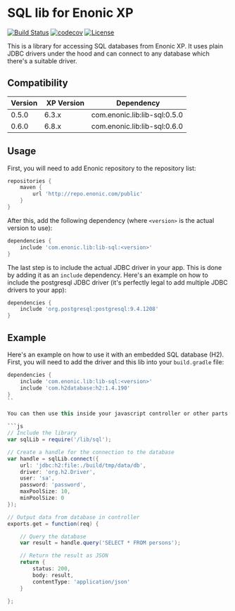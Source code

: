 SQL lib for Enonic XP
=====================

[![Build Status](https://travis-ci.org/enonic/lib-sql.svg?branch=master)](https://travis-ci.org/enonic/lib-sql)
[![codecov](https://codecov.io/gh/enonic/lib-sql/branch/master/graph/badge.svg)](https://codecov.io/gh/enonic/lib-sql)
[![License](https://img.shields.io/github/license/enonic/lib-sql.svg)](http://www.apache.org/licenses/LICENSE-2.0.html)

This is a library for accessing SQL databases from Enonic XP. It uses plain JDBC drivers under the hood and can connect to
any database which there's a suitable driver.


Compatibility
-------------

| Version | XP Version | Dependency                   |
|---------|------------|------------------------------|
| 0.5.0   | 6.3.x      | com.enonic.lib:lib-sql:0.5.0 |
| 0.6.0   | 6.8.x      | com.enonic.lib:lib-sql:0.6.0 |


Usage
-----

First, you will need to add Enonic repository to the repository list:

```gradle
repositories {
    maven {
        url 'http://repo.enonic.com/public'
    }
}
```

After this, add the following dependency (where ``<version>`` is the actual version to use):

```gradle
dependencies {
    include 'com.enonic.lib:lib-sql:<version>'
}
```

The last step is to include the actual JDBC driver in your app. This is done by adding it as an ``include`` dependency. Here's
an example on how to include the postgresql JDBC driver (it's perfectly legal to add multiple JDBC drivers to your app):

```gradle
dependencies {
    include 'org.postgresql:postgresql:9.4.1208'
}
```

Example
-------

Here's an example on how to use it with an embedded SQL database (H2). First, you will need to add the driver and this lib into your
``build.gradle`` file:

```gradle
dependencies {
    include 'com.enonic.lib:lib-sql:<version>'
    include 'com.h2database:h2:1.4.190'
}
``

You can then use this inside your javascript controller or other parts of your app. Here's an example of using it inside a controller:

```js
// Include the library
var sqlLib = require('/lib/sql');

// Create a handle for the connection to the database
var handle = sqlLib.connect({
    url: 'jdbc:h2:file:./build/tmp/data/db',
    driver: 'org.h2.Driver',
    user: 'sa',
    password: 'password',
    maxPoolSize: 10,
    minPoolSize: 0
});

// Output data from database in controller
exports.get = function(req) {

    // Query the database
    var result = handle.query('SELECT * FROM persons');

    // Return the result as JSON
    return {
        status: 200,
        body: result,
        contentType: 'application/json'
    }

};
```

